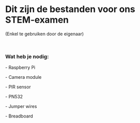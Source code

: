 <h1>Dit zijn de bestanden voor ons STEM-examen</h1>
<p>(Enkel te gebruiken door de eigenaar)</p>
<br/>
<h3>Wat heb je nodig:</h3>
<p>- Raspberry Pi</p>
<p>- Camera module</p>
<p>- PIR sensor</p>
<p>- PN532</p>
<p>- Jumper wires</p>
<p>- Breadboard</p>
